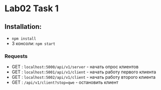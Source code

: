 # Lab02 Task 1

## Installation:

* `npm install`
* 3 консоли: `npm start`


### Requests

* GET : `localhost:5000/api/v1/server` - начать опрос клиентов
* GET : `localhost:5001/api/v1/client` - начать работу первого клиента
* GET : `localhost:5002/api/v1/client` - начать работу второго клиента
* GET : `/api/v1/client?stop=qwe` - остановить клиент